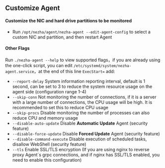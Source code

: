 ## Customize Agent

#### Customize the NIC and hard drive partitions to be monitored

* Run `/opt/nezha/agent/nezha-agent --edit-agent-config` to select a custom NIC and partition, and then restart Agent

#### Other Flags

Run `./nezha-agent --help` to view supported flags，if you are already using the one-click script, you can edit `/etc/systemd/system/nezha-agent.service`，at the end of this line `ExecStart=` add:  

- `--report-delay` System information reporting interval, default is 1 second, can be set to 3 to reduce the system resource usage on the agent side (configuration range 1-4)
- `--skip-conn` Not monitoring the number of connections, if it is a server with a large number of connections, the CPU usage will be high. It is recommended to set this to reduce CPU usage
- `--skip-procs` Disable monitoring the number of processes can also reduce CPU and memory usage
- `--disable-auto-update` Disable **Automatic Update** Agent (security feature)
- `--disable-force-update` Disable **Forced Update** Agent (security feature)
- `--disable-command-execute` Disable execution of scheduled tasks, disallow WebShell (security feature)
- `--tls` Enable SSL/TLS encryption (If you are using nginx to reverse proxy Agent´s grpc connections, and if nginx has SSL/TLS enabled, you need to enable this configuration)  